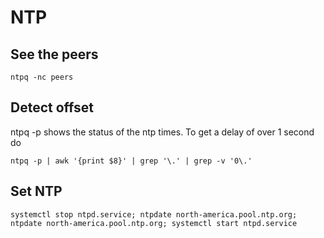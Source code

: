 # NTP

## See the peers

    ntpq -nc peers

## Detect offset
ntpq -p shows the status of the ntp times. To get a delay of over 1 second do

    ntpq -p | awk '{print $8}' | grep '\.' | grep -v '0\.'

## Set NTP

    systemctl stop ntpd.service; ntpdate north-america.pool.ntp.org; ntpdate north-america.pool.ntp.org; systemctl start ntpd.service
